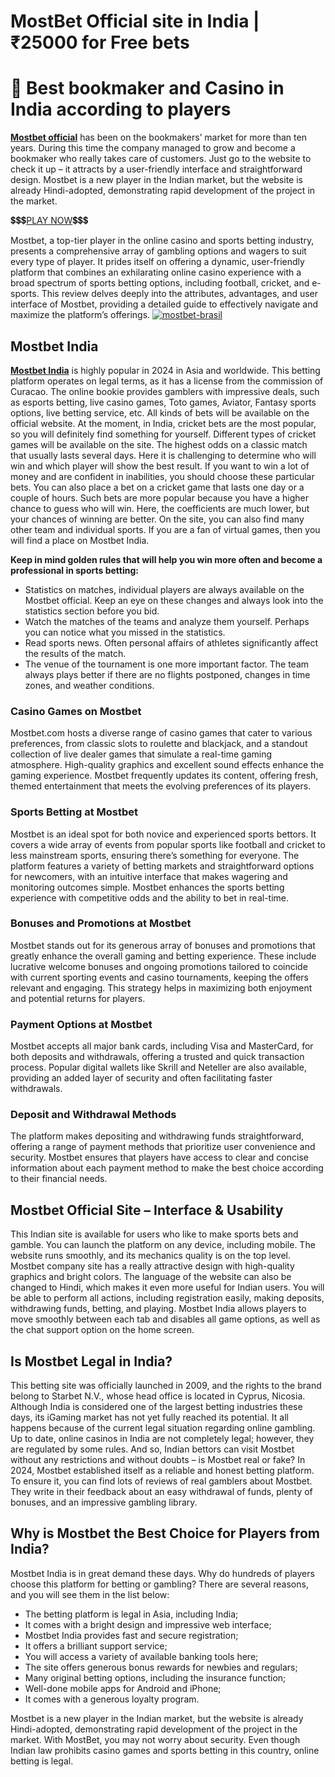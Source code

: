 # MostBet Official site in India | ₹25000 for Free bets
# 🎰 Best bookmaker and Casino in India according to players

[**Mostbet official**](https://href.li/?https://goo.su/VNUW) has been on the bookmakers’ market for more than ten years. During this time the company managed to grow and become a bookmaker who really takes care of customers. Just go to the website to check it up – it attracts by a user-friendly interface and straightforward design. Mostbet is a new player in the Indian market, but the website is already Hindi-adopted, demonstrating rapid development of the project in the market.

💲💲💲<a href="https://href.li/?https://goo.su/VNUW">PLAY NOW</a>💲💲💲

Mostbet, a top-tier player in the online casino and sports betting industry, presents a comprehensive array of gambling options and wagers to suit every type of player. It prides itself on offering a dynamic, user-friendly platform that combines an exhilarating online casino experience with a broad spectrum of sports betting options, including football, cricket, and e-sports. This review delves deeply into the attributes, advantages, and user interface of Mostbet, providing a detailed guide to effectively navigate and maximize the platform’s offerings.
<a href="https://href.li/?https://goo.su/VNUW">
![mostbet-brasil](https://github.com/user-attachments/assets/26196c90-af0f-4113-9dfe-8cec9952964e)
</a>
## Mostbet India
[**Mostbet India**](https://href.li/?https://goo.su/VNUW) is highly popular in 2024 in Asia and worldwide. This betting platform operates on legal terms, as it has a license from the commission of Curacao. The online bookie provides gamblers with impressive deals, such as esports betting, live casino games, Toto games, Aviator, Fantasy sports options, live betting service, etc.
All kinds of bets will be available on the official website. At the moment, in India, cricket bets are the most popular, so you will definitely find something for yourself.
Different types of cricket games will be available on the site. The highest odds on a classic match that usually lasts several days. Here it is challenging to determine who will win and which player will show the best result. If you want to win a lot of money and are confident in inabilities, you should choose these particular bets.
You can also place a bet on a cricket game that lasts one day or a couple of hours. Such bets are more popular because you have a higher chance to guess who will win. Here, the coefficients are much lower, but your chances of winning are better.
On the site, you can also find many other team and individual sports. If you are a fan of virtual games, then you will find a place on Mostbet India.

**Keep in mind golden rules that will help you win more often and become a professional in sports betting:**

- Statistics on matches, individual players are always available on the Mostbet official. Keep an eye on these changes and always look into the statistics section before you bid.
- Watch the matches of the teams and analyze them yourself. Perhaps you can notice what you missed in the statistics.
- Read sports news. Often personal affairs of athletes significantly affect the results of the match.
- The venue of the tournament is one more important factor. The team always plays better if there are no flights postponed, changes in time zones, and weather conditions.

### Casino Games on Mostbet
Mostbet.com hosts a diverse range of casino games that cater to various preferences, from classic slots to roulette and blackjack, and a standout collection of live dealer games that simulate a real-time gaming atmosphere. High-quality graphics and excellent sound effects enhance the gaming experience. Mostbet frequently updates its content, offering fresh, themed entertainment that meets the evolving preferences of its players.

### Sports Betting at Mostbet
Mostbet is an ideal spot for both novice and experienced sports bettors. It covers a wide array of events from popular sports like football and cricket to less mainstream sports, ensuring there’s something for everyone. The platform features a variety of betting markets and straightforward options for newcomers, with an intuitive interface that makes wagering and monitoring outcomes simple. Mostbet enhances the sports betting experience with competitive odds and the ability to bet in real-time.

### Bonuses and Promotions at Mostbet
Mostbet stands out for its generous array of bonuses and promotions that greatly enhance the overall gaming and betting experience. These include lucrative welcome bonuses and ongoing promotions tailored to coincide with current sporting events and casino tournaments, keeping the offers relevant and engaging. This strategy helps in maximizing both enjoyment and potential returns for players.

### Payment Options at Mostbet
Mostbet accepts all major bank cards, including Visa and MasterCard, for both deposits and withdrawals, offering a trusted and quick transaction process. Popular digital wallets like Skrill and Neteller are also available, providing an added layer of security and often facilitating faster withdrawals.

### Deposit and Withdrawal Methods
The platform makes depositing and withdrawing funds straightforward, offering a range of payment methods that prioritize user convenience and security. Mostbet ensures that players have access to clear and concise information about each payment method to make the best choice according to their financial needs.

## Mostbet Official Site – Interface & Usability
This Indian site is available for users who like to make sports bets and gamble. You can launch the platform on any device, including mobile. 
The website runs smoothly, and its mechanics quality is on the top level. Mostbet company site has a really attractive design with high-quality graphics and bright colors. The language of the website can also be changed to Hindi, which makes it even more useful for Indian users.
You will be able to perform all actions, including registration easily, making deposits, withdrawing funds, betting, and playing. Mostbet India allows players to move smoothly between each tab and disables all game options, as well as the chat support option on the home screen.

## Is Mostbet Legal in India?
This betting site was officially launched in 2009, and the rights to the brand belong to Starbet N.V., whose head office is located in Cyprus, Nicosia.
Although India is considered one of the largest betting industries these days, its iGaming market has not yet fully reached its potential. It all happens because of the current legal situation regarding online gambling. Up to date, online casinos in India are not completely legal; however, they are regulated by some rules. And so, Indian bettors can visit Mostbet without any restrictions and without doubts – is Mostbet real or fake?
In 2024, Mostbet established itself as a reliable and honest betting platform. To ensure it, you can find lots of reviews of real gamblers about Mostbet. They write in their feedback about an easy withdrawal of funds, plenty of bonuses, and an impressive gambling library. 

## Why is Mostbet the Best Choice for Players from India?
Mostbet India is in great demand these days. Why do hundreds of players choose this platform for betting or gambling? There are several reasons, and you will see them in the list below: 

- The betting platform is legal in Asia, including India;
- It comes with a bright design and impressive web interface;
- Mostbet India provides fast and secure registration;
- It offers a brilliant support service;
- You will access a variety of available banking tools here;
- The site offers generous bonus rewards for newbies and regulars;
- Many original betting options, including the insurance function;
- Well-done mobile apps for Android and iPhone;
- It comes with a generous loyalty program.

Mostbet is a new player in the Indian market, but the website is already Hindi-adopted, demonstrating rapid development of the project in the market. With MostBet, you may not worry about security. Even though Indian law prohibits casino games and sports betting in this country, online betting is legal.
